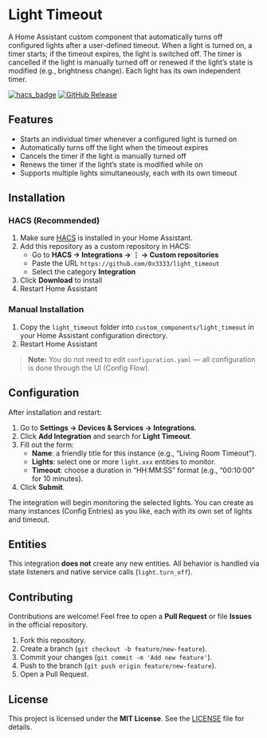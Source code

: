 # Light Timeout

A Home Assistant custom component that automatically turns off configured lights after a user-defined timeout. When a light is turned on, a timer starts; if the timeout expires, the light is switched off. The timer is cancelled if the light is manually turned off or renewed if the light’s state is modified (e.g., brightness change). Each light has its own independent timer.

[![hacs_badge](https://img.shields.io/badge/HACS-Custom-orange.svg)](https://github.com/0x3333/light_timeout)
[![GitHub Release](https://img.shields.io/github/release/0x3333/light_timeout.svg)](https://github.com/0x3333/light_timeout/releases)

## Features

- Starts an individual timer whenever a configured light is turned on
- Automatically turns off the light when the timeout expires
- Cancels the timer if the light is manually turned off
- Renews the timer if the light’s state is modified while on
- Supports multiple lights simultaneously, each with its own timeout

## Installation

### HACS (Recommended)

1. Make sure [HACS](https://hacs.xyz/) is installed in your Home Assistant.
2. Add this repository as a custom repository in HACS:
   - Go to **HACS → Integrations → ⋮ → Custom repositories**
   - Paste the URL `https://github.com/0x3333/light_timeout`
   - Select the category **Integration**
3. Click **Download** to install
4. Restart Home Assistant

### Manual Installation

1. Copy the `light_timeout` folder into `custom_components/light_timeout` in your Home Assistant configuration directory.
2. Restart Home Assistant

> **Note:** You do not need to edit `configuration.yaml` — all configuration is done through the UI (Config Flow).

## Configuration

After installation and restart:

1. Go to **Settings → Devices & Services → Integrations**.
2. Click **Add Integration** and search for **Light Timeout**.
3. Fill out the form:
   - **Name**: a friendly title for this instance (e.g., “Living Room Timeout”).
   - **Lights**: select one or more `light.xxx` entities to monitor.
   - **Timeout**: choose a duration in “HH:MM:SS” format (e.g., “00:10:00” for 10 minutes).
4. Click **Submit**.

The integration will begin monitoring the selected lights. You can create as many instances (Config Entries) as you like, each with its own set of lights and timeout.

## Entities

This integration **does not** create any new entities. All behavior is handled via state listeners and native service calls (`light.turn_off`).

## Contributing

Contributions are welcome! Feel free to open a **Pull Request** or file **Issues** in the official repository.

1. Fork this repository.
2. Create a branch (`git checkout -b feature/new-feature`).
3. Commit your changes (`git commit -m 'Add new feature'`).
4. Push to the branch (`git push origin feature/new-feature`).
5. Open a Pull Request.

## License

This project is licensed under the **MIT License**. See the [LICENSE](./LICENSE) file for details.
